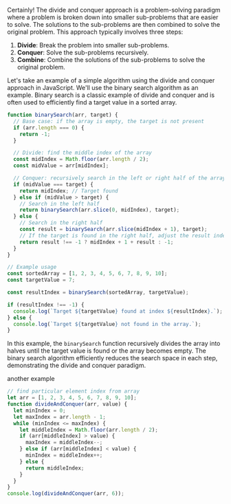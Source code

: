 Certainly! The divide and conquer approach is a problem-solving paradigm where a problem is broken down into smaller sub-problems that are easier to solve. The solutions to the sub-problems are then combined to solve the original problem. This approach typically involves three steps:

1. **Divide**: Break the problem into smaller sub-problems.
2. **Conquer**: Solve the sub-problems recursively.
3. **Combine**: Combine the solutions of the sub-problems to solve the original problem.

Let's take an example of a simple algorithm using the divide and conquer approach in JavaScript. We'll use the binary search algorithm as an example. Binary search is a classic example of divide and conquer and is often used to efficiently find a target value in a sorted array.

```javascript
function binarySearch(arr, target) {
  // Base case: if the array is empty, the target is not present
  if (arr.length === 0) {
    return -1;
  }

  // Divide: find the middle index of the array
  const midIndex = Math.floor(arr.length / 2);
  const midValue = arr[midIndex];

  // Conquer: recursively search in the left or right half of the array
  if (midValue === target) {
    return midIndex; // Target found
  } else if (midValue > target) {
    // Search in the left half
    return binarySearch(arr.slice(0, midIndex), target);
  } else {
    // Search in the right half
    const result = binarySearch(arr.slice(midIndex + 1), target);
    // If the target is found in the right half, adjust the result index
    return result !== -1 ? midIndex + 1 + result : -1;
  }
}

// Example usage
const sortedArray = [1, 2, 3, 4, 5, 6, 7, 8, 9, 10];
const targetValue = 7;

const resultIndex = binarySearch(sortedArray, targetValue);

if (resultIndex !== -1) {
  console.log(`Target ${targetValue} found at index ${resultIndex}.`);
} else {
  console.log(`Target ${targetValue} not found in the array.`);
}
```

In this example, the `binarySearch` function recursively divides the array into halves until the target value is found or the array becomes empty. The binary search algorithm efficiently reduces the search space in each step, demonstrating the divide and conquer paradigm.

another example

```javascript
// find particular element index from array
let arr = [1, 2, 3, 4, 5, 6, 7, 8, 9, 10];
function divideAndConquer(arr, value) {
  let minIndex = 0;
  let maxIndex = arr.length - 1;
  while (minIndex <= maxIndex) {
    let middleIndex = Math.floor(arr.length / 2);
    if (arr[middleIndex] > value) {
      maxIndex = middleIndex--;
    } else if (arr[middleIndex] < value) {
      minIndex = middleIndex++;
    } else {
      return middleIndex;
    }
  }
}
console.log(divideAndConquer(arr, 6));
```
